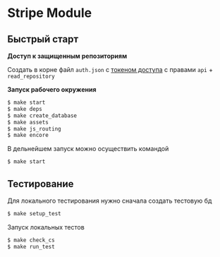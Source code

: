 # Stripe Module

## Быстрый старт

**Доступ к защищенным репозиториям**

Создать в корне файл `auth.json` с [токеном доступа](https://gitlab.retailcrm.tech/-/profile/personal_access_tokens) с правами `api` + `read_repository`

**Запуск рабочего окружения**

```bash
$ make start
$ make deps
$ make create_database
$ make assets
$ make js_routing
$ make encore
```


В дельнейшем запуск можно осуществить командой

```bash
$ make start
```

## Тестирование

Для локального тестирования нужно сначала создать тестовую бд

```bash
$ make setup_test
```

Запуск локальных тестов

```bash
$ make check_cs
$ make run_test
```
